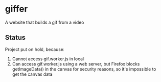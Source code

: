 # giffer
A website that builds a gif from a video
## Status
Project put on hold, because:
1. Cannot access gif.worker.js in local
2. Can access gif.worker.js using a web server, but Firefox blocks getImageData() in the canvas for security reasons, so it's impossible to get the canvas data
